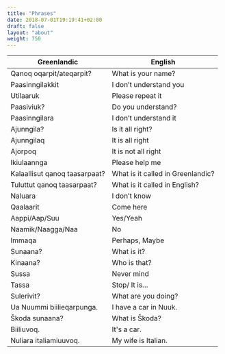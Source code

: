 ```yaml
---
title: "Phrases"
date: 2018-07-01T19:19:41+02:00
draft: false
layout: "about"
weight: 750
---
```

| Greenlandic                   | English                           |
|-------------------------------|-----------------------------------|
| Qanoq oqarpit/ateqarpit?      | What is your name?                |
| Paasinngilakkit               | I don’t understand you            |
| Utilaaruk                     | Please repeat it                  |
| Paasiviuk?                    | Do you understand?                |
| Paasinngilara                 | I don’t understand it             |
| Ajunngila?                    | Is it all right?                  |
| Ajunngilaq                    | It is all right                   |
| Ajorpoq                       | It is not all right               |
| Ikiulaannga                   | Please help me                    |
| Kalaallisut qanoq taasarpaat? | What is it called in Greenlandic? |
| Tuluttut qanoq taasarpaat?    | What is it called in English?     |
| Naluara                       | I don’t know                      |
| Qaalaarit                     | Come here                         |
| Aappi/Aap/Suu                 | Yes/Yeah                          |
| Naamik/Naagga/Naa             | No                                |
| Immaqa                        | Perhaps, Maybe                    |
| Sunaana?                      | What is it?                       |
| Kinaana?                      | Who is that?                      |
| Sussa                         | Never mind                        |
| Tassa                         | Stop/ It is…                      |
| Sulerivit?                    | What are you doing?               |
| Ua Nuummi biilieqarpunga.     | I have a car in Nuuk.             |
| Škoda sunaana?                | What is Škoda?                    |
| Biiliuvoq.                    | It's a car.                       |
| Nuliara italiamiuuvoq.        | My wife is Italian.               |
